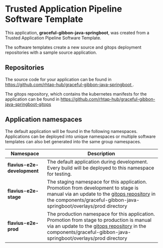 # Trusted Application Pipeline Software Template

This application, **graceful-gibbon-java-springboot**, was created from a Trusted Application Pipeline Software Template.

The software templates create a new source and gitops deployment repositories with a sample source application. 

## Repositories

The source code for your application can be found in [https://github.com/rhtap-hub/graceful-gibbon-java-springboot ](https://github.com/rhtap-hub/graceful-gibbon-java-springboot ).
 
The gitops repository, which contains the kubernetes manifests for the application can be found in 
[https://github.com/rhtap-hub/graceful-gibbon-java-springboot-gitops ](https://github.com/rhtap-hub/graceful-gibbon-java-springboot-gitops ) 

## Application namespaces 

The default application will be found in the following namespaces. Applications can be deployed into unique namespaces or multiple software templates can also bet generated into the same group namespaces.  

|  Namespace   |  Description   |  
| -------- | -------- |   
| **flavius-e2e-development** | The default application during development. Every build will be deployed to this namespace for testing. | 
| **flavius-e2e-stage** | The staging namespace for this application. Promotion from development to stage is manual via an update to the [gitops repository](https://github.com/rhtap-hub/graceful-gibbon-java-springboot-gitops ) in the components/graceful-gibbon-java-springboot/overlays/prod directory |  
| **flavius-e2e-prod** | The production namespace for this application. Promotion from stage to production is manual via an update to the [gitops repository](https://github.com/rhtap-hub/graceful-gibbon-java-springboot-gitops ) in the components/graceful-gibbon-java-springboot/overlays/prod directory | 